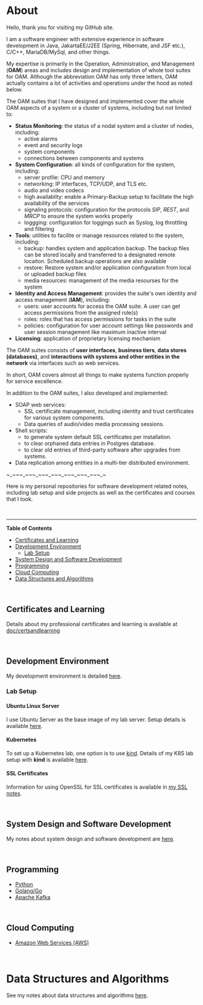 <!---
ws-tang/ws-tang is a ✨ special ✨ repository because its `README.md` (this file) appears on your GitHub profile.
You can click the Preview link to take a look at your changes.
--->

# About

Hello, thank you for visiting my GitHub site.

I am a software engineer with extensive experience in software development in Java, JakartaEE/J2EE (Spring, Hibernate, and JSF etc.), C/C++, MariaDB/MySql, and other things.

My expertise is primarily in the Operation, Administration, and Management (**OAM**) areas and includes design and implementation of whole tool suites for OAM. Although the abbreviation OAM has only three letters, OAM actually contains a lot of activities and operations under the hood as noted below.

The OAM suites that I have designed and implemented cover the whole OAM aspects of a system or a cluster of systems, including but not limited to:

- **Status Monitoring**: the status of a nodal system and a cluster of nodes, including:
  - active alarms
  - event and security logs
  - system components
  - connections between components and systems
- **System Configuration**: all kinds of configuration for the system, including:
  - server profile: CPU and memory
  - networking: IP interfaces, TCP/UDP, and TLS etc.
  - audio and video codecs
  - high availablity: enable a Primary-Backup setup to facilitate the high availability of the services
  - signaling protocols: configuration for the protocols _SIP_, _REST_, and _MRCP_ to ensure the system works properly
  - loggging: configuration for loggings such as Syslog, log throttling and filtering
- **Tools**: utilities to facilite or manage resources related to the system, including:
  - backup: handles system and application backup. The backup files can be stored locally and transferred to a designated remote locaiton. Scheduled backup operations are also available
  - restore: Restore system and/or application configuration from local or uploaded backup files
  - media resources: management of the media resourses for the system
- **Identity and Access Management**: provides the suite's own identity and access management (**IAM**), including:
  - users: user accounts for access the OAM suite. A user can get access permissions from the assigned role(s)
  - roles: roles that has access permissions for tasks in the suite
  - policies: configuration for user account settings like passwords and user session management like maximum inactive interval
- **Licensing**: application of proprietary licensing mechanism

The OAM suites consists of **user interfaces**, **business tiers**, **data stores (databases)**, and **interactions with systems and other entities in the network** via interfaces such as web services.

In short, OAM covers almost all things to make systems function properly for service excellence.

In addition to the OAM suites, I also developed and implemented:

- SOAP web services:
  - SSL certificate management, including identity and trust certificates for various system components.
  - Data queries of audio/video media processing sessions.
- Shell scripts:
  - to generate system default SSL certificates per installation.
  - to clear orphaned data entries in Postgres database.
  - to clear old entries of third-party software after upgrades from systems.
- Data replication among entities in a multi-tier distributed environment.

~_~_~_~_~_~_~_~_~_~_~_~_~_~_~_~_~_~_~_~_~_~_~

Here is my personal repositories for software development related notes, including lab setup and side projects as well as the certificates and courses that I took.

<br/>

---

**Table of Contents**

- [Certificates and Learning](#certs_and_learning)
- [Development Environment](#dev_env)
  - [Lab Setup](#dev_env_lab_setup)
- [System Design and Software Development](#sysdesign_swdev)
- [Programming](#programming)
- [Cloud Computing](#cloud_computing)
- [Data Structures and Algorithms](#ds_and_algos)

<br/>

## Certificates and Learning <a name="certs_and_learning"></a>

Details about my professional certificates and learning is available at [doc/certsandlearning](doc/certsandlearning/certsandlearningdetails.md)

<br/>

## Development Environment <a name="dev_env"></a>

My development environment is detailed [here](dev/devenv.md).

### Lab Setup <a name="dev_env_lab_setup"></a>

#### Ubuntu Linux Server

I use Ubuntu Server as the base image of my lab server. Setup details is available [here](lab/linuxBase.md).

#### Kubernetes

To set up a Kubernetes lab, one option is to use [kind](https://kind.sigs.k8s.io/). Details of my K8S lab setup with **kind** is available [here](lab/k8s/kuberneteslab.md).

#### SSL Certificates

Information for using OpenSSL for SSL certificates is available in [my SSL notes](lab/ssl/ssl.md).

<br/>

## System Design and Software Development <a name="sysdesign_swdev"></a>

My notes about system design and software development are [here](dev/sysdesignswdev.md).

<br/>

## Programming <a name="programming"></a>

- [Python](dev/python/pythonREADME.md)
- [Golang/Go](dev/golang/golangREADME.md)
- [Apache Kafka](dev/kafka/kafkaREADME.md)

<br/>

## Cloud Computing <a name="cloud_computing"></a>

- [Amazon Web Services (AWS)](dev/aws/awsnotes.md)

<br/>

# Data Structures and Algorithms <a name="ds_and_algos"></a>

See my notes about data structures and algorithms [here](dev/dsandalgos.md).

<br/>
